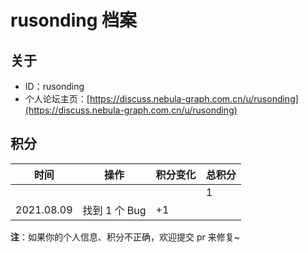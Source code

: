 # rusonding 档案

## 关于

- ID：rusonding
- 个人论坛主页：[https://discuss.nebula-graph.com.cn/u/rusonding](https://discuss.nebula-graph.com.cn/u/rusonding)

## 积分

| 时间 | 操作 | 积分变化 | 总积分  |
| --- | --- | --- | --- |
|  |  |  | 1 |
| 2021.08.09 | 找到 1 个 Bug | +1 |  |

**注**：如果你的个人信息、积分不正确，欢迎提交 pr 来修复~